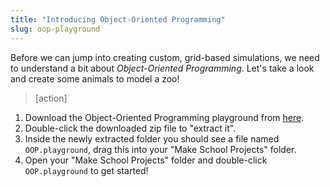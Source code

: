 ```yaml
---
title: "Introducing Object-Oriented Programming"
slug: oop-playground
---
```


Before we can jump into creating custom, grid-based simulations, we need to understand a bit about _Object-Oriented Programming_. Let's take a look and create some animals to model a zoo!

> [action]
>
1. Download the Object-Oriented Programming playground from [here](https://github.com/MakeSchool-Tutorials/Intro-Object-Oriented-Programming-Playground/archive/swift4.zip).
1. Double-click the downloaded zip file to "extract it".
1. Inside the newly extracted folder you should see a file named `OOP.playground`, drag this into your "Make School Projects" folder.
1. Open your "Make School Projects" folder and double-click `OOP.playground` to get started!
